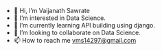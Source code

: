 - 👋 Hi, I’m Vaijanath Sawrate
- 👀 I’m interested in Data Science.
- 🌱 I’m currently learning API building using django.
- 💞️ I’m looking to collaborate on Data Science.
- 📫 How to reach me vms14297@gmail.com

<!---
VaijanathSawrate/VaijanathSawrate is a ✨ special ✨ repository because its `README.md` (this file) appears on your GitHub profile.
You can click the Preview link to take a look at your changes.
--->
